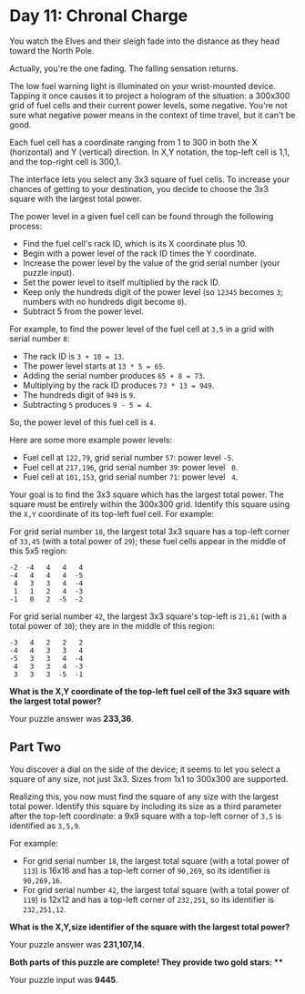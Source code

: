 Day 11: Chronal Charge
======================

You watch the Elves and their sleigh fade into the distance as they head toward the North Pole.

Actually, you're the one fading. The falling sensation returns.

The low fuel warning light is illuminated on your wrist-mounted device. Tapping it once causes it to project a hologram of the situation: a 300x300 grid of fuel cells and their current power levels, some negative. You're not sure what negative power means in the context of time travel, but it can't be good.

Each fuel cell has a coordinate ranging from 1 to 300 in both the X (horizontal) and Y (vertical) direction. In X,Y notation, the top-left cell is 1,1, and the top-right cell is 300,1.

The interface lets you select any 3x3 square of fuel cells. To increase your chances of getting to your destination, you decide to choose the 3x3 square with the largest total power.

The power level in a given fuel cell can be found through the following process:

- Find the fuel cell's rack ID, which is its X coordinate plus 10.
- Begin with a power level of the rack ID times the Y coordinate.
- Increase the power level by the value of the grid serial number (your puzzle input).
- Set the power level to itself multiplied by the rack ID.
- Keep only the hundreds digit of the power level (so `12345` becomes `3`; numbers with no hundreds digit become `0`).
- Subtract 5 from the power level.

For example, to find the power level of the fuel cell at `3,5` in a grid with serial number `8`:

- The rack ID is `3 + 10 = 13`.
- The power level starts at `13 * 5 = 65`.
- Adding the serial number produces `65 + 8 = 73`.
- Multiplying by the rack ID produces `73 * 13 = 949`.
- The hundreds digit of `949` is `9`.
- Subtracting `5` produces `9 - 5 = 4`.

So, the power level of this fuel cell is `4`.

Here are some more example power levels:

- Fuel cell at  `122,79`, grid serial number `57`: power level `-5`.
- Fuel cell at `217,196`, grid serial number `39`: power level ` 0`.
- Fuel cell at `101,153`, grid serial number `71`: power level ` 4`.

Your goal is to find the 3x3 square which has the largest total power. The square must be entirely within the 300x300 grid. Identify this square using the `X,Y` coordinate of its top-left fuel cell. For example:

For grid serial number `18`, the largest total 3x3 square has a top-left corner of `33,45` (with a total power of `29`); these fuel cells appear in the middle of this 5x5 region:

```
-2  -4   4   4   4
-4   4   4   4  -5
 4   3   3   4  -4
 1   1   2   4  -3
-1   0   2  -5  -2
```

For grid serial number `42`, the largest 3x3 square's top-left is `21,61` (with a total power of `30`); they are in the middle of this region:

```
-3   4   2   2   2
-4   4   3   3   4
-5   3   3   4  -4
 4   3   3   4  -3
 3   3   3  -5  -1
```

__What is the X,Y coordinate of the top-left fuel cell of the 3x3 square with the largest total power?__

Your puzzle answer was __233,36__.

Part Two
--------

You discover a dial on the side of the device; it seems to let you select a square of any size, not just 3x3. Sizes from 1x1 to 300x300 are supported.

Realizing this, you now must find the square of any size with the largest total power. Identify this square by including its size as a third parameter after the top-left coordinate: a 9x9 square with a top-left corner of `3,5` is identified as `3,5,9`.

For example:

- For grid serial number `18`, the largest total square (with a total power of `113`) is 16x16 and has a top-left corner of `90,269`, so its identifier is `90,269,16`.
- For grid serial number `42`, the largest total square (with a total power of `119`) is 12x12 and has a top-left corner of `232,251`, so its identifier is `232,251,12`.

__What is the X,Y,size identifier of the square with the largest total power?__

Your puzzle answer was __231,107,14__.

__Both parts of this puzzle are complete! They provide two gold stars: **__

Your puzzle input was __9445__.
